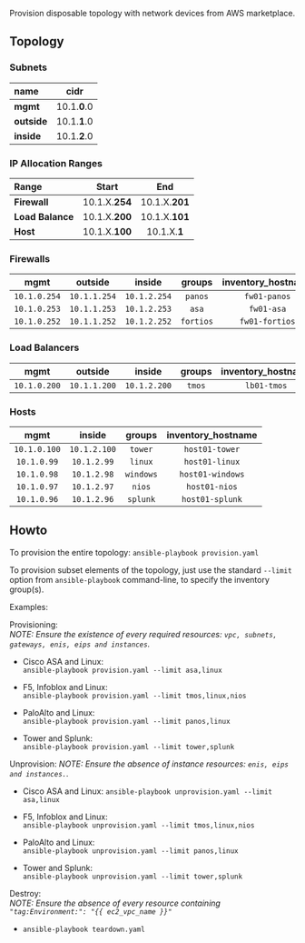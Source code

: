 Provision disposable topology with network devices from AWS marketplace.

## Topology

### Subnets
| name        | cidr          |
| :---------- | :----------: |
| **mgmt**    | 10.1.**0**.0 |
| **outside** | 10.1.**1**.0 |
| **inside**  | 10.1.**2**.0 |

### IP Allocation Ranges
| Range            | Start          | End            |
| :--------------- | :------------: | :------------: |
| **Firewall**     | 10.1.X.**254** | 10.1.X.**201** |  
| **Load Balance** | 10.1.X.**200** | 10.1.X.**101** |
| **Host**         | 10.1.X.**100** | 10.1.X.**1**   |

### Firewalls
| mgmt         | outside         | inside           | groups     | inventory_hostname |  
| :----------: | :-------------: | :------------: | :--------: | :----------------: |
| `10.1.0.254` | `10.1.1.254`    | `10.1.2.254`   | `panos`    | `fw01-panos`       |  
| `10.1.0.253` | `10.1.1.253`    | `10.1.2.253`   | `asa`      | `fw01-asa`         |  
| `10.1.0.252` | `10.1.1.252`    | `10.1.2.252`   | `fortios`  | `fw01-fortios`     |  

### Load Balancers
| mgmt         | outside         | inside         | groups     | inventory_hostname |  
| :----------: | :-------------: | :------------: | :--------: | :----------------: |
| `10.1.0.200` | `10.1.1.200`    | `10.1.2.200`   | `tmos`     | `lb01-tmos`        | 
  
### Hosts
| mgmt         | inside         | groups     | inventory_hostname |  
| :----------: | :------------: | :--------: | :----------------: |
| `10.1.0.100` | `10.1.2.100`   | `tower`    | `host01-tower`     |  
| `10.1.0.99`  | `10.1.2.99`    | `linux`    | `host01-linux`     |  
| `10.1.0.98`  | `10.1.2.98`    | `windows`  | `host01-windows`   |   
| `10.1.0.97`  | `10.1.2.97`    | `nios`     | `host01-nios`      |  
| `10.1.0.96`  | `10.1.2.96`    | `splunk`   | `host01-splunk`    |  

## Howto

To provision the entire topology: `ansible-playbook provision.yaml`

To provision subset elements of the topology, just use the standard `--limit` option from `ansible-playbook` command-line, to specify the inventory group(s).

Examples:

Provisioning:  
*NOTE: Ensure the existence of every required resources: `vpc, subnets, gateways, enis, eips and instances`.*
- Cisco ASA and Linux:  
  `ansible-playbook provision.yaml --limit asa,linux`  

- F5, Infoblox and Linux:  
  `ansible-playbook provision.yaml --limit tmos,linux,nios`

- PaloAlto and Linux:  
  `ansible-playbook provision.yaml --limit panos,linux`

- Tower and Splunk:  
  `ansible-playbook provision.yaml --limit tower,splunk`

Unprovision:
*NOTE: Ensure the absence of instance resources: `enis, eips and instances.`.*

- Cisco ASA and Linux:
  `ansible-playbook unprovision.yaml --limit asa,linux`

- F5, Infoblox and Linux:  
  `ansible-playbook unprovision.yaml --limit tmos,linux,nios`

- PaloAlto and Linux:  
  `ansible-playbook unprovision.yaml --limit panos,linux`

- Tower and Splunk:  
  `ansible-playbook unprovision.yaml --limit tower,splunk`

Destroy:  
*NOTE: Ensure the absence of every resource containing `"tag:Environment:": "{{ ec2_vpc_name }}"`*
  *  `ansible-playbook teardown.yaml`  
